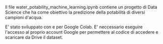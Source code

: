 

Il file water_potability_machine_learning.ipynb contiene un progetto di Data Science che ha come obiettivo la predizione della potabilità di diversi campioni d'acqua.

E' stato sviluppato con e per  Google Colab.
E' neccessario eseguire l'accesso al proprio account Google per permettere al codice di accedere e scaricare da Drive il dataset.
